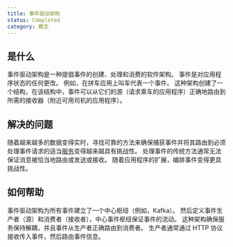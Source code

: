 ```yaml
---
title: 事件驱动架构
status: Completed
category: 概念
---
```


## 是什么

事件驱动架构是一种提倡事件的创建、处理和消费的软件架构。
事件是对应用程序状态的任何更改。
例如，在拼车应用上叫车代表一个事件。
这种架构创建了一个结构，在该结构中，事件可以从它们的源（请求乘车的应用程序）正确地路由到所需的接收器（附近可用司机的应用程序）。

## 解决的问题

随着越来越多的数据变得实时，寻找可靠的方法来确保捕获事件并将其路由到必须处理事件请求的适当[服务](/zh-cn/service/)变得越来越具有挑战性。
处理事件的传统方法通常无法保证消息被恰当地路由或发送或接收。
随着应用程序的扩展，编排事件变得更具挑战性。

## 如何帮助

事件驱动架构为所有事件建立了一个中心枢纽（例如，Kafka）。
然后定义事件生产者（源）和消费者（接收者），中心事件枢纽保证事件的流动。
这种架构确保服务保持解耦，并且事件从生产者正确路由到消费者。
生产者通常通过 HTTP 协议接收传入事件，然后路由事件信息。
